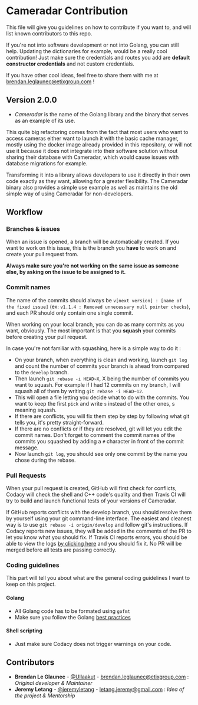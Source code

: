 # Cameradar Contribution

This file will give you guidelines on how to contribute if you want to, and will list known contributors to this repo.

If you're not into software development or not into Golang, you can still help. Updating the dictionaries for example, would be a really cool contribution! Just make sure the credentials and routes you add are **default constructor credentials** and not custom credentials.

If you have other cool ideas, feel free to share them with me at [brendan.leglaunec@etixgroup.com](mailto:brendan.leglaunec@etixgroup.com) !

## Version 2.0.0

- *Cameradar* is the name of the Golang library and the binary that serves as an example of its use.

This quite big refactoring comes from the fact that most users who want to access cameras either want to launch it with the basic cache manager, mostly using the docker image already provided in this repository, or will not use it because it does not integrate into their software solution without sharing their database with Cameradar, which would cause issues with database migrations for example.

Transforming it into a library allows developers to use it directly in their own code exactly as they want, allowing for a greater flexibility. The Cameradar binary also provides a simple use example as well as maintains the old simple way of using Cameradar for non-developers.

## Workflow

### Branches & issues

When an issue is opened, a branch will be automatically created. If you want to work on this issue, this is the branch you **have** to work on and create your pull request from.

**Always make sure you're not working on the same issue as someone else, by asking on the issue to be assigned to it.**

### Commit names

The name of the commits should always be `v[next version] : [name of the fixed issue]` (ex: `v1.1.4 : Removed unnecessary null pointer checks`), and each PR should only contain one single commit.

When working on your local branch, you can do as many commits as you want, obviously. The most important is that you **squash** your commits before creating your pull request.

In case you're not familiar with squashing, here is a simple way to do it :

+ On your branch, when everything is clean and working, launch `git log` and count the number of commits your branch is ahead from compared to the `develop` branch.
+ Then launch `git rebase -i HEAD~X`, X being the number of commits you want to squash. For example if I had 12 commits on my branch, I will squash all of them by writing `git rebase -i HEAD~12`.
+ This will open a file letting you decide what to do with the commits. You want to keep the first `pick` and write `s` instead of the other ones, s meaning squash.
+ If there are conflicts, you will fix them step by step by following what git tells you, it's pretty straight-forward.
+ If there are no conflicts or if they are resolved, git will let you edit the commit names. Don't forget to comment the commit names of the commits you squashed by adding a `#` character in front of the commit message.
+ Now launch `git log`, you should see only one commit by the name you chose during the rebase.

### Pull Requests

When your pull request is created, GitHub will first check for conflicts, Codacy will check the shell and C++ code's quality and then Travis CI will try to build and launch functional tests of your versions of Cameradar.

If GitHub reports conflicts with the develop branch, you should resolve them by yourself using your git command-line interface. The easiest and cleanest way is to use `git rebase -i origin/develop` and follow git's instructions.
If Codacy reports new issues, they will be added in the comments of the PR to let you know what you should fix.
If Travis CI reports errors, you should be able to view the logs [by clicking here](https://travis-ci.org/EtixLabs/cameradar/builds) and you should fix it. No PR will be merged before all tests are passing correctly.

### Coding guidelines

This part will tell you about what are the general coding guidelines I want to keep on this project.

#### Golang

+ All Golang code has to be formated using `gofmt`
+ Make sure you follow the Golang [best practices](https://golang.org/doc/effective_go.html)

#### Shell scripting

+ Just make sure Codacy does not trigger warnings on your code.

## Contributors

+ **Brendan Le Glaunec** - [@Ullaakut](https://github.com/Ullaakut) - brendan.leglaunec@etixgroup.com : *Original developer & Maintainer*
+ **Jeremy Letang** - [@jeremyletang](https://github.com/jeremyletang) - letang.jeremy@gmail.com : *Idea of the project & Mentorship*
